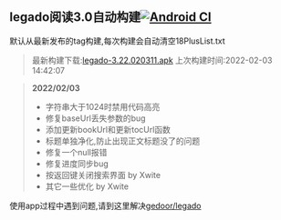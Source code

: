 ## legado阅读3.0自动构建[![Android CI](https://github.com/10bits/gedoor-Build/workflows/Android%20CI/badge.svg)](https://github.com/10bits/gedoor-Build/actions)

默认从最新发布的tag构建,每次构建会自动清空18PlusList.txt

> 最新构建下载:[legado-3.22.020311.apk](https://github.com/imgblz/gedoor-Build/releases/download/legado-3.22.020311/legado-3.22.020311.apk) 上次构建时间:2022-02-03 14:42:07
<!--start-->
> **2022/02/03**
> 
> * 字符串大于1024时禁用代码高亮
> * 修复baseUrl丢失参数的bug
> * 添加更新bookUrl和更新tocUrl函数
> * 标题单独净化,防止出现正文标题没了的问题
> * 修复一个null报错
> * 修复进度同步bug
> * 按返回键关闭搜索界面 by Xwite
> * 其它一些优化 by Xwite
<!--end-->
  
使用app过程中遇到问题,请到这里解决[gedoor/legado](https://github.com/gedoor/legado/issues)

